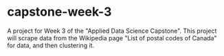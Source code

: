 # capstone-week-3

A project for Week 3 of the "Applied Data Science Capstone".
This project will scrape data from the Wikipedia page 
"List of postal codes of Canada" for data, and then clustering it.
